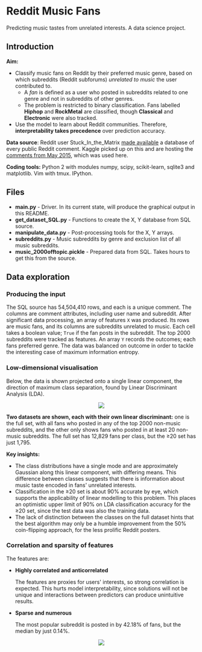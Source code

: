 # Reddit Music Fans

Predicting music tastes from unrelated interests. A data science project.

## Introduction

**Aim:**

* Classify music fans on Reddit by their preferred music genre, based on which subreddits (Reddit subforums) _unrelated to music_ the user contributed to.
  * A _fan_ is defined as a user who posted in subreddits related to one genre and not in subreddits of other genres.
  * The problem is restricted to binary classification. Fans labelled **Hiphop** and **RockMetal** are classified, though **Classical** and **Electronic** were also tracked.
* Use the model to learn about Reddit communities. Therefore, **interpretability takes precedence** over prediction accuracy.

**Data source**: Reddit user Stuck_In_the_Matrix [made available](https://www.reddit.com/r/datasets/comments/3bxlg7/i_have_every_publicly_available_reddit_comment/) a database of every public Reddit comment. Kaggle picked up on this and are hosting the [comments from May 2015](https://www.kaggle.com/c/reddit-comments-may-2015), which was used here.

**Coding tools:** Python 2 with modules numpy, scipy, scikit-learn, sqlite3 and matplotlib. Vim with tmux. IPython.

## Files

* **main.py** - Driver. In its current state, will produce the graphical output in this README.
* **get_dataset_SQL.py** - Functions to create the X, Y database from SQL source.
* **manipulate_data.py** - Post-processing tools for the X, Y arrays.
* **subreddits.py** - Music subreddits by genre and exclusion list of all music subreddits.
* **music_2000offtopic.pickle** - Prepared data from SQL. Takes hours to get this from the source.

## Data exploration

### Producing the input

The SQL source has 54,504,410 rows, and each is a unique comment. The columns are comment attributes, including user name and subreddit. After significant data processing, an array of features `X` was produced. Its rows are music fans, and its columns are subreddits unrelated to music. Each cell takes a boolean value; `True` if the fan posts in the subreddit. The top 2000 subreddits were tracked as features. An array `Y` records the outcomes; each fans preferred genre. The data was balanced on outcome in order to tackle the interesting case of maximum information entropy.

### Low-dimensional visualisation

Below, the data is shown projected onto a single linear component, the direction of maximum class separation, found by Linear Discriminant Analysis (LDA).

<p align="center"><img src ="https://cdn.rawgit.com/g-rutter/Reddit-Music-Fans/master/README_figs/LDA_20vs1.svg" /></p>

**Two datasets are shown, each with their own linear discriminant:** one is the full set, with all fans who posted in any of the top 2000 non-music subreddits, and the other only shows fans who posted in at least 20 non-music subreddits. The full set has 12,829 fans per class, but the ≥20 set has just 1,795.

**Key insights:**

* The class distributions have a single mode and are approximately Gaussian along this linear component, with differing means. This difference between classes suggests that there is information about music taste encoded in fans' unrelated interests.
* Classification in the ≥20 set is about 90% accurate by eye, which supports the applicability of linear modelling to this problem. This places an optimistic upper limit of 90% on LDA classification accuracy for the ≥20 set, since the test data was also the training data.
* The lack of distinction between the classes on the full dataset hints that the best algorithm may only be a humble improvement from the 50% coin-flipping approach, for the less prolific Reddit posters.

### Correlation and sparsity of features

The features are:

* **Highly correlated and anticorrelated**

    The features are proxies for users' interests, so strong correlation is expected. This hurts model interpretability, since solutions will not be unique and interactions between predictors can produce unintuitive results.

* **Sparse and numerous**

    The most popular subreddit is posted in by 42.18% of fans, but the median by just 0.14%.

<p align="center"><img src ="https://cdn.rawgit.com/g-rutter/Reddit-Music-Fans/master/README_figs/plot_sparsity.svg" /></p>
